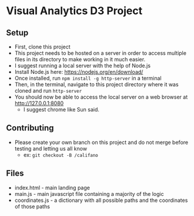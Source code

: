 # Visual Analytics D3 Project

## Setup
- First, clone this project
- This project needs to be hosted on a server in order to access multiple files in its directory to make working in it much easier.
- I suggest running a local server with the help of Node.js
- Install Node.js here: https://nodejs.org/en/download/
- Once installed, run `npm install -g http-server` in a terminal
- Then, in the terminal, navigate to this project directory where it was cloned and run `http-server`
- You should now be able to access the local server on a web browser at http://127.0.0.1:8080
    - I suggest chrome like Sun said.

## Contributing
- Please create your own branch on this project and do not merge before testing and letting us all know
    - ex: `git checkout -B /califano`

## Files
- index.html - main landing page
- main.js - main javascript file containing a majority of the logic
- coordinates.js - a dictionary with all possible paths and the coordinates of those paths